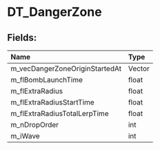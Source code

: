 # DT_DangerZone

## Fields:

| Name | Type |
| :--- | :--- |
| m_vecDangerZoneOriginStartedAt | Vector |
| m_flBombLaunchTime | float |
| m_flExtraRadius | float |
| m_flExtraRadiusStartTime | float |
| m_flExtraRadiusTotalLerpTime | float |
| m_nDropOrder | int |
| m_iWave | int |
